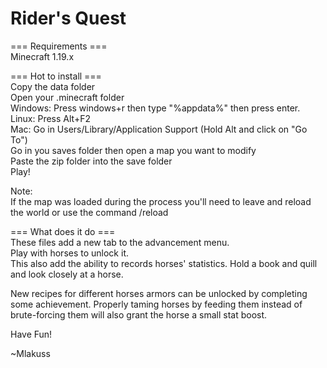 # Rider's Quest

=== Requirements ===  
Minecraft 1.19.x

=== Hot to install ===  
Copy the data folder  
Open your .minecraft folder  
	Windows: Press windows+r then type "%appdata%" then press enter.  
	Linux: Press Alt+F2  
	Mac: Go in Users/Library/Application Support (Hold Alt and click on "Go To")  
Go in you saves folder then open a map you want to modify  
Paste the zip folder into the save folder  
Play!  

Note:  
If the map was loaded during the process you'll need to leave and reload the world or use the command /reload  

=== What does it do ===  
These files add a new tab to the advancement menu.   
Play with horses to unlock it.   
This also add the ability to records horses' statistics. Hold a book and quill and look closely at a horse.  

New recipes for different horses armors can be unlocked by completing some achievement. Properly taming horses by feeding them instead of brute-forcing them will also grant the horse a small stat boost.  

Have Fun!

~Mlakuss
